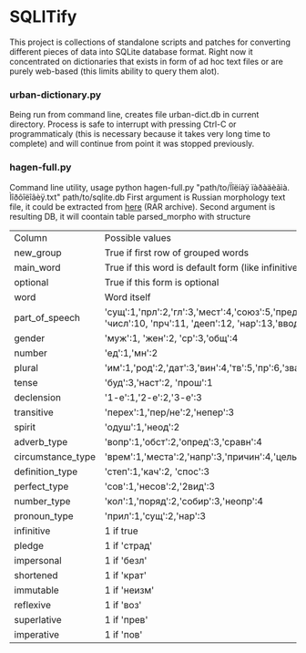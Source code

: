 # SQLITify

This project is collections of standalone scripts and patches for converting different pieces of data into SQLite database format.
Right now it concentrated on dictionaries that exists in form of ad hoc text files or are purely web-based (this limits ability to query them alot).

### urban-dictionary.py

Being run from command line, creates file urban-dict.db in current directory. Process is safe to interrupt with pressing Ctrl-C or programmaticaly
(this is necessary because it takes very long time to complete) and will continue from point it was stopped previously.

### hagen-full.py

Command line utility, usage python hagen-full.py "path/to/Ïîëíàÿ ïàðàäèãìà. Ìîðôîëîãèÿ.txt" path/to/sqlite.db
First argument is Russian morphology text file, it could be extracted from [here](http://www.speakrus.ru/dict/hagen-morph.rar) (RAR archive).
Second argument is resulting DB, it will coontain table parsed_morpho with structure

<table>
<tr><td>Column</td><td>Possible values</td></tr>
<tr><td>new_group</td><td>True if first row of grouped words</td></tr>
<tr><td>main_word</td><td>True if this word is default form (like infinitive for verbs, etc.)</td></tr>
<tr><td>optional</td><td>True if this form is optional</td></tr>
<tr><td>word</td><td>Word itself</td></tr>
<tr><td>part_of_speech</td><td>'сущ':1,'прл':2,'гл':3,'мест':4,'союз':5,'предик':6,'част':7,'межд':8,'предл':9, 'числ':10, 'прч':11, 'дееп':12, 'нар':13,'ввод':14</td></tr>
<tr><td>gender</td><td>'муж':1, 'жен':2, 'ср':3,'общ':4</td></tr>
<tr><td>number</td><td>'ед':1,'мн':2</td></tr>
<tr><td>plural</td><td>'им':1,'род':2,'дат':3,'вин':4,'тв':5,'пр':6,'зват':7,'счет':8,'мест':8,'парт':10</td></tr>
<tr><td>tense</td><td>'буд':3,'наст':2, 'прош':1</td></tr>
<tr><td>declension</td><td>'1-е':1,'2-е':2,'3-е':3</td></tr>
<tr><td>transitive</td><td>'перех':1,'пер/не':2,'непер':3</td></tr>
<tr><td>spirit</td><td>'одуш':1,'неод':2</td></tr>
<tr><td>adverb_type</td><td>'вопр':1,'обст':2,'опред':3,'сравн':4</td></tr>
<tr><td>circumstance_type</td><td>'врем':1,'места':2,'напр':3,'причин':4,'цель':5</td></tr>
<tr><td>definition_type</td><td>'степ':1,'кач':2,  'спос':3</td></tr>
<tr><td>perfect_type</td><td>'сов':1,'несов':2,'2вид':3</td></tr>
<tr><td>number_type</td><td>'кол':1,'поряд':2,'собир':3,'неопр':4</td></tr>
<tr><td>pronoun_type</td><td>'прил':1,'сущ':2,'нар':3</td></tr>
<tr><td>infinitive</td><td>1 if true</td></tr>
<tr><td>pledge</td><td>1 if 'страд'</td></tr>
<tr><td>impersonal</td><td>1 if 'безл'</td></tr>
<tr><td>shortened</td><td>1 if 'крат'</td></tr>
<tr><td>immutable</td><td>1 if 'неизм'</td></tr>
<tr><td>reflexive</td><td>1 if 'воз'</td></tr>
<tr><td>superlative</td><td>1 if 'прев'</td></tr>
<tr><td>imperative</td><td>1 if 'пов'</td></tr>
</table>

